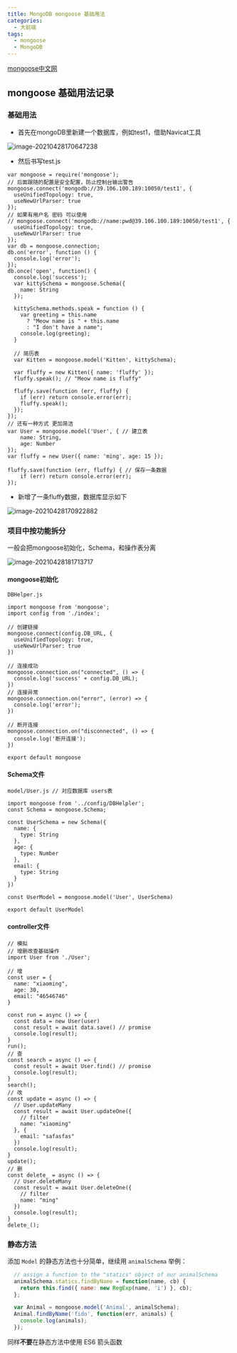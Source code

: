 ```yaml
---
title: MongoDB mongoose 基础用法
categories: 
  - 大前端
tags: 
  - mongoose
  - MongoDB
---
```

[mongoose中文网](http://www.mongoosejs.net/docs/guide.html)

## mongoose 基础用法记录

### 基础用法

- 首先在mongoDB里新建一个数据库，例如test1，借助Navicat工具

![image-20210428170647238](mongoose/image-20210428170647238.png)

- 然后书写test.js

```
var mongoose = require('mongoose');
// 后面跟随的配置是安全配置，防止控制台输出警告
mongoose.connect('mongodb://39.106.100.189:10050/test1', {
  useUnifiedTopology: true,
  useNewUrlParser: true
});
// 如果有用户名 密码 可以使用
// mongoose.connect('mongodb://name:pwd@39.106.100.189:10050/test1', {
  useUnifiedTopology: true,
  useNewUrlParser: true
});
var db = mongoose.connection;
db.on('error', function () {
  console.log('error');
});
db.once('open', function() {
  console.log('success');
  var kittySchema = mongoose.Schema({
    name: String
  });

  kittySchema.methods.speak = function () {
    var greeting = this.name
      ? "Meow name is " + this.name
      : "I don't have a name";
    console.log(greeting);
  }
  
  // 简历表
  var Kitten = mongoose.model('Kitten', kittySchema);

  var fluffy = new Kitten({ name: 'fluffy' });
  fluffy.speak(); // "Meow name is fluffy" 
  
  fluffy.save(function (err, fluffy) {
    if (err) return console.error(err);
    fluffy.speak();
  });
});
// 还有一种方式 更加简洁
var User = mongoose.model('User', { // 建立表
	name: String,
	age: Number
});
var fluffy = new User({ name: 'ming', age: 15 }); 

fluffy.save(function (err, fluffy) { // 保存一条数据
	if (err) return console.error(err);
});
```

- 新增了一条fluffy数据，数据库显示如下

![image-20210428170922882](mongoose/image-20210428170922882.png)

### 项目中按功能拆分

一般会把mongoose初始化，Schema，和操作表分离

![image-20210428181713717](mongoose/image-20210428181713717.png)

#### mongoose初始化 

```
DBHelper.js

import mongoose from 'mongoose';
import config from './index';

// 创建链接
mongoose.connect(config.DB_URL, {
  useUnifiedTopology: true,
  useNewUrlParser: true
})

// 连接成功
mongoose.connection.on("connected", () => {
  console.log('success' + config.DB_URL);
})
// 连接异常
mongoose.connection.on("error", (error) => {
  console.log('error');
})

// 断开连接
mongoose.connection.on("disconnected", () => {
  console.log('断开连接');
})

export default mongoose
```

#### Schema文件

```
model/User.js // 对应数据库 users表

import mongoose from '../config/DBHelpler';
const Schema = mongoose.Schema;

const UserSchema = new Schema({
  name: {
    type: String
  },
  age: {
    type: Number
  },
  email: {
    type: String
  }
})

const UserModel = mongoose.model('User', UserSchema)

export default UserModel
```

#### controller文件

```
// 模拟
// 增删改查基础操作
import User from './User';

// 增
const user = {
  name: "xiaoming",
  age: 30,
  email: "46546746"
}

const run = async () => {
  const data = new User(user)
  const result = await data.save() // promise
  console.log(result);
}
run();
// 查
const search = async () => {
  const result = await User.find() // promise
  console.log(result);
}
search();
// 改
const update = async () => {
  // User.updateMany
  const result = await User.updateOne({
    // filter
    name: "xiaoming"
  }, {
    email: "safasfas"
  })
  console.log(result);
}
update();
// 删
const delete_ = async () => {
  // User.deleteMany
  const result = await User.deleteOne({
    // filter
    name: "ming"
  })
  console.log(result);
}
delete_();
```

 

### 静态方法

添加 `Model` 的静态方法也十分简单，继续用 `animalSchema` 举例：

```javascript
  // assign a function to the "statics" object of our animalSchema
  animalSchema.statics.findByName = function(name, cb) {
    return this.find({ name: new RegExp(name, 'i') }, cb);
  };

  var Animal = mongoose.model('Animal', animalSchema);
  Animal.findByName('fido', function(err, animals) {
    console.log(animals);
  });
```

同样**不要**在静态方法中使用 ES6 箭头函数

